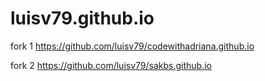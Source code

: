 # luisv79.github.io 
fork 1
https://github.com/luisv79/codewithadriana.github.io

fork 2
https://github.com/luisv79/sakbs.github.io
